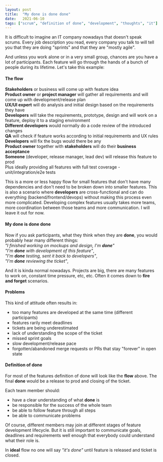 ```yaml
---
layout: post
title:  "My done is done done"
date:   2021-06-10
tags: ["scrum", "definition of done", "development", "thoughts", "it"]
---
```


It is difficult to imagine an IT company nowadays that doesn't speak scrums.
Every job description you read, every company you talk to will tell you that they are doing "sprints" and that they are "mostly agile".

And unless you work alone or in a very small group, chances are you have a lot of participants. Each feature will go through the hands of a bunch of people during its lifetime. Let's take this example:

#### The flow

**Stakeholders** or business will come up with feature idea<br>
**Product owner** or **project manager** will gather all requirements and will come up with development/release plan<br>
**UX/UI expert** will do analysis and initial design based on the requirements they have<br>
**Developers** will take the requirements, prototype, design and will work on a feature, deploy it to a staging environment<br>
**Different developers** would normally do a code review of the introduced changes<br>
**QA** will check if feature works according to initial requirements and UX rules<br>
**Developers** will fix the bugs would there be any<br>
**Product owner** together with **stakeholders** will do their **business acceptance**<br>
**Someone** (developer, release manager, lead dev) will release this feature to prod<br>
Plus ideally providing all features with full test coverage - unit/integration/e2e tests

This is a more or less happy flow for small features that don't have many dependencies and don't need to be broken down into smaller features. This is also a scenario where **developers** are cross-functional and can do everything (backend/frontend/devops) without making this process even more complicated. Developing complex features usually takes more teams, more coordination between those teams and more communication. I will leave it out for now.

#### My done is done done

Now if you ask participants, what they think when they are **done**, you would probably hear many different things:<br/>
_"I finished working on mockups and design, I'm **done**"_<br/>
_"I'm **done** with development of this feature"_,<br/>
_"I'm **done** testing, sent it back to developers"_,<br/>
_"I'm **done** reviewing the ticket"_,<br/>

And it is kinda normal nowadays. Projects are big, there are many features to work on, constant time pressure, etc, etc. Often it comes down to **fire and forget** scenarios.

#### Problems

This kind of attitude often results in:

- too many features are developed at the same time (different participants)
- features rarily meet deadlines
- tickets are being underestimated
- lack of understanding the scope of the ticket
- missed sprint goals
- slow development/release pace
- forgotten/abandoned merge requests or PRs that stay "forever" in open state

#### Definition of done

For most of the features definition of done will look like the **flow** above. The final **done** would be a release to prod and closing of the ticket.

Each team member should:

- have a clear understanding of what **done** is
- be responsible for the success of the whole team
- be able to follow feature through all steps
- be able to communicate problems

Of course, different members may join at different stages of feature development lifecycle. But it is still important to communicate goals, deadlines and requirements well enough that everybody could understand what their role is.

In **ideal** flow no one will say _"it's done"_ until feature is released and ticket is closed.
